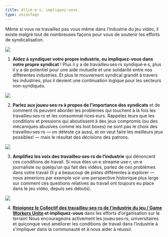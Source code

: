 ```yaml
---
title: Allié·e·s, impliquez-vous.
type: unionfaqs
---
```

Même si vous ne travaillez pas vous même dans l’industrie du jeu vidéo, il existe malgré tout de nombreuses façons pour vous de soutenir les efforts de syndicalisation.

<div class="md-img right off-2">
<img
  src="/images/faqs/allyhelp_01.png"
/></div>

1. **Aidez à syndiquer votre propre industrie, ou impliquez-vous dans votre propre syndicat** ! Plus il y a de travailleu·ses·rs syndiqué·e·s, plus il y a de potentiel pour une aide mutuelle et une solidarité entre nos différentes industries. Et plus le mouvement syndical grandit à travers les industries, plus il devient une continuation logique pour les secteurs non-syndiqués.


<div class="md-img right off-6">
<img
  src="/images/faqs/allyhelp_02.png"
/></div>

2. **Parlez aux joueu·ses·rs à propos de l’importance des syndicats** et de comment ils peuvent aborder les problèmes qui touchent à la fois les travailleu·ses·rs et les consommat·rices·eurs. Rappelez leurs que les conditions et pressions qui aboutissent à des jeux compromis (ou des mécaniques abusives comme les loot boxes) ne sont pas le choix des travailleu·ses·rs — on déteste ça aussi, et on veut faire les meilleurs jeux possibles! — mais le résultat des décisions des patrons.

<div class="md-img right off-6">
<img
  src="/images/faqs/allyhelp_03.png"
/></div>

3. **Amplifiez les voix des travailleu·ses·rs de l’industrie** qui dénoncent ces conditions de travail. Si vous êtes un·e streame·use·r, un·e journaliste ou quelqu’un qui fait des vidéos, parlez de ces problèmes dans votre travail (Il y a beaucoup de pistes différentes à explorer — nous aimerions par exemple voir une perspective historique plus large sur comment ces questions relatives au travail ont toujours eu place dans le jeu vidéo, depuis ses débuts).

<div class="md-img right off-2">
<img
  src="/images/faqs/allyhelp_04.png"
/></div>

4. **[Rejoignez le Collectif des travailleu·ses·rs de l’industrie du jeu / Game Workers Unite](https://gwumtl.com/fr/) et impliquez-vous** dans les efforts d’organisation sur le terrain! Nous encourageons activement les joueu·ses·rs, universitaires et quiconque veut améliorer les conditions de travail dans l’industrie à s'impliquer dans la communauté et à nous aider à réussir.
